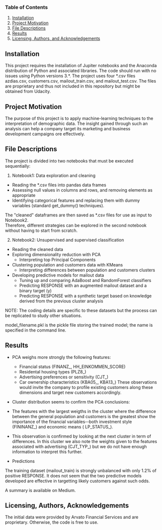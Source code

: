 
### Table of Contents

1. [Installation](#installation)
2. [Project Motivation](#motivation)
3. [File Descriptions](#files)
4. [Results](#results)
5. [Licensing, Authors, and Acknowledgements](#licensing)

## Installation <a name="installation"></a>

This project requires the installation of Jupiter notebooks and the Anaconda distribution of Python and associated libraries.  The code should run with no issues using Python versions 3.*.
The project uses four *.csv files azdias.csv, customers.csv, mailout_train.csv, and mailout_test.csv.  The files are proprietary and thus not included in this repository but might be obtained from Udacity.  

## Project Motivation<a name="motivation"></a>

The purpose of this project is to apply machine-learning techniques to the interpretation of demographic data.  The insight gained through such an analysis can help a company target its marketing and business development campaigns ore effectively.

## File Descriptions <a name="files"></a>

The project is divided into two notebooks that must be executed sequentially:  
1. Notebook1:  Data exploration and cleaning
  * Reading the *.csv files into pandas data frames
  * Assessing null values in columns and rows, and removing elements as appropriate
  * Identifying categorical features and replacing them with dummy variables (standard get_dummy() techniques).

The "cleaned" dataframes are then saved as *.csv files for use as input to Notebook2.  
Therefore, different strategies can be explored in the second notebook without having to start from scratch.

2. Notebook2: Unsupervised and supervised classification
  * Reading the cleaned data
  * Exploring dimensionality reduction with PCA
    - Interpreting top Principal Components
  * Clustering population and customers data with KMeans
    - Interpreting differences between population and customers clusters
  * Developing predictive models for mailout data
    - Tuning up and comparing AdaBoost and RandomForest classifiers
    - Predicting RESPONSE with an augmented mailout dataset and a binary target (y)
    - Predicting RESPONSE with a synthetic target based on knowledge derived from the previous cluster analysis 
		
NOTE:  The coding details are specific to these datasets but the process can be replicated to study other situations.

model_filename.pkl is the pickle file storing the trained model; the name is specified in the command line.

## Results<a name="results"></a>

  * PCA weighs more strongly the following features:
    - Financial status (FINANZ_, HH_EINKOMMEN_SCORE)
    - Residental housing types (PLZ8_)
    - Advertising preferences or sensitivity (CJT_)
    - Car ownership characteristics (KBA05_, KBA13_)
These observations would invite the company to profile existing customers along these dimensions and target new customers accordingly.

  * Cluster distribution seems to confirm the PCA conclusions:

   - The features with the largest weigths in the cluster where the difference between the general population and customers is the greatest show the importance of the financial variables--both investment style (FININANZ_) and economic means ( LP_STATUS_).

   - This observation is confirmed by looking at the next cluster in term of differences. In this cluster we also note the weights given to the features associated with advertising (CJT_TYP_) but we do not have enough information to interpret this further.

  * Predictions

The training dataset (mailout_train) is strongly unbalanced with only 1.2% of positive RESPONSE.  It does not seem that the two predictive models developed are effective in targetting likely customers against such odds.

A summary is available on Medium.

## Licensing, Authors, Acknowledgements<a name="licensing"></a>
The initial data were provided by Arvato Financial Services and are proprietary.  Otherwise, the code is free to use.
